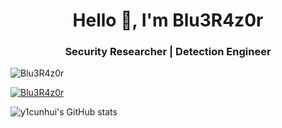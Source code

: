 <h1 align="center">Hello 👋, I'm Blu3R4z0r</h1>
<h3 align="center">Security Researcher | Detection Engineer</h3>

<p align="left"> <img src="https://komarev.com/ghpvc/?username=Blu3R4z0r&label=Profile%20views&color=blue&&style=flat" alt="Blu3R4z0r" /> </p>

<p align="left"> <a href="https://twitter.com/Itz_L30" target="blank"><img src="https://img.shields.io/twitter/follow/leo_the_kenyan?label=Follow&style=social" alt="Blu3R4z0r" /></a> </p>

![y1cunhui's GitHub stats](https://github-readme-stats.vercel.app/api?username=Blu3R4z0r&count_private=true&show_icons=true&theme=tokyonight)
